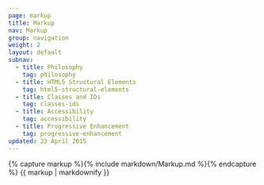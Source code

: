 ```yaml
---
page: markup
title: Markup
nav: Markup
group: navigation
weight: 2
layout: default
subnav:
  - title: Philosophy
    tag: philosophy
  - title: HTML5 Structural Elements
    tag: html5-structural-elements
  - title: Classes and IDs
    tag: classes-ids
  - title: Accessibility
    tag: accessibility
  - title: Progressive Enhancement
    tag: progressive-enhancement
updated: 23 April 2015
---
```


<div class="docs-section">
		{% capture markup %}{% include markdown/Markup.md %}{% endcapture %}
		{{ markup | markdownify }}
</div>